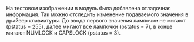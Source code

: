 На тестовом изображении в модуль была добавлена отладочная информация. Так можно отследить изменение подаваемого значения в драйвер клавиатуры. До ввода первого значения лампочки не мигают (pstatus = 255), далее мигают все лампочки (pstatus = 7), в конце мигают NUMLOCK и CAPSLOCK (pstatus = 3).